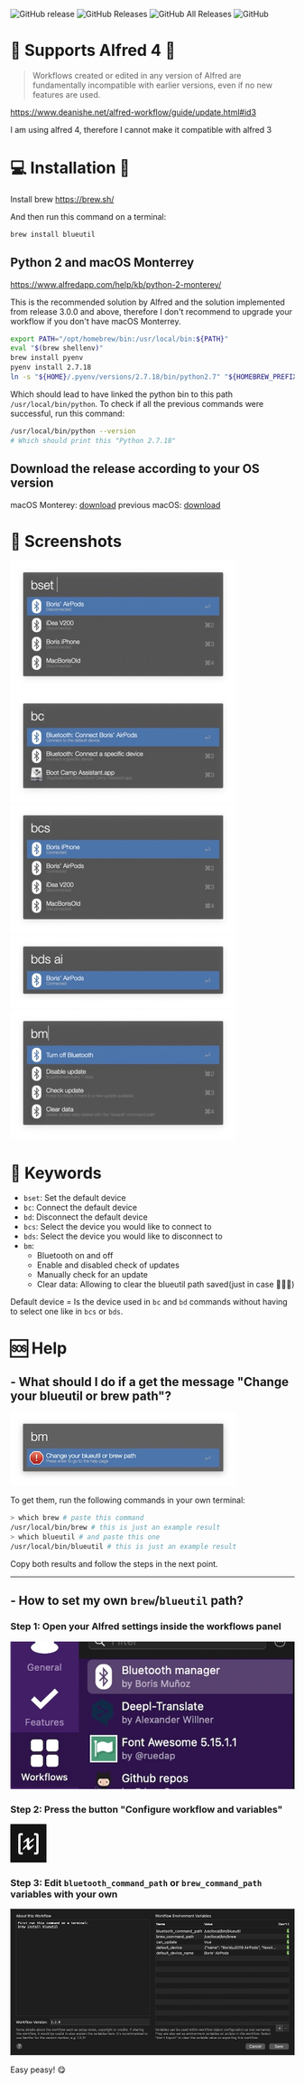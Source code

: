 ![GitHub release](https://img.shields.io/github/release/bmunoz89/alfred-wf-bluetooth-manager?style=for-the-badge)
![GitHub Releases](https://img.shields.io/github/downloads/bmunoz89/alfred-wf-bluetooth-manager/latest/total?style=for-the-badge)
![GitHub All Releases](https://img.shields.io/github/downloads/bmunoz89/alfred-wf-bluetooth-manager/total?style=for-the-badge)
![GitHub](https://img.shields.io/github/license/bmunoz89/alfred-wf-bluetooth-manager?style=for-the-badge)

# 🚨 Supports Alfred 4 🚨

> Workflows created or edited in any version of Alfred are fundamentally incompatible with earlier versions, even if no new features are used.

https://www.deanishe.net/alfred-workflow/guide/update.html#id3

I am using alfred 4, therefore I cannot make it compatible with alfred 3

# 💻 Installation 👾

Install brew https://brew.sh/

And then run this command on a terminal:
```bash
brew install blueutil
```

## Python 2 and macOS Monterrey

https://www.alfredapp.com/help/kb/python-2-monterey/

This is the recommended solution by Alfred and the solution implemented from release 3.0.0 and above, therefore I don't recommend to upgrade your workflow if you don't have macOS Monterrey.

```bash
export PATH="/opt/homebrew/bin:/usr/local/bin:${PATH}"
eval "$(brew shellenv)"
brew install pyenv
pyenv install 2.7.18
ln -s "${HOME}/.pyenv/versions/2.7.18/bin/python2.7" "${HOMEBREW_PREFIX}/bin/python"
```

Which should lead to have linked the python bin to this path `/usr/local/bin/python`.
To check if all the previous commands were successful, run this command:

```bash
/usr/local/bin/python --version
# Which should print this "Python 2.7.18"
```

## Download the release according to your OS version

macOS Monterey: [download][monterey last release link]
previous macOS: [download][last release link]

# 📸 Screenshots

![](./screenshots/ss_bset.jpg)
![](./screenshots/ss_bc.jpg)
![](./screenshots/ss_bcs.jpg)
![](./screenshots/ss_bds.jpg)
![](./screenshots/ss_bm.jpg)

# 🔑 Keywords

- `bset`: Set the default device
- `bc`: Connect the default device
- `bd`: Disconnect the default device
- `bcs`: Select the device you would like to connect to
- `bds`: Select the device you would like to disconnect to
- `bm`:
    - Bluetooth on and off
    - Enable and disabled check of updates
    - Manually check for an update
    - Clear data: Allowing to clear the blueutil path saved(just in case 🤷🏽‍♂️)

Default device = Is the device used in `bc` and `bd` commands without having to select one like in `bcs` or `bds`.

# 🆘 Help

## - What should I do if a get the message "Change your blueutil or brew path"?

![](./screenshots/command_error.jpg)

To get them, run the following commands in your own terminal:
```bash
> which brew # paste this command
/usr/local/bin/brew # this is just an example result
> which blueutil # and paste this one
/usr/local/bin/blueutil # this is just an example result
```

Copy both results and follow the steps in the next point.

---

## - How to set my own `brew`/`blueutil` path?

### Step 1: Open your Alfred settings inside the workflows panel

![](./screenshots/settings_1.jpg)

### Step 2: Press the button "Configure workflow and variables"

![](./screenshots/settings_2.jpg)

### Step 3: Edit `bluetooth_command_path` or `brew_command_path` variables with your own

![](./screenshots/settings_3.jpg)


Easy peasy! 😋

[monterey last release link]: https://github.com/bmunoz89/alfred-wf-bluetooth-manager/releases/latest/download/Bluetooth.manager.alfredworkflow
[last release link]: https://github.com/bmunoz89/alfred-wf-bluetooth-manager/releases/download/2.4.1/Bluetooth.manager.alfredworkflow